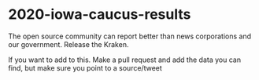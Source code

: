 # 2020-iowa-caucus-results
The open source community can report better than news corporations and our government. Release the Kraken.

If you want to add to this. Make a pull request and add the data you can find, but make sure you point to a source/tweet
